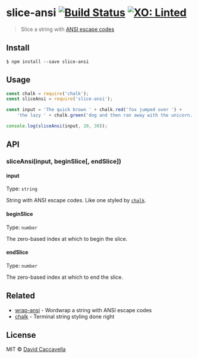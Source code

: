 # slice-ansi [![Build Status](https://travis-ci.org/chalk/slice-ansi.svg?branch=master)](https://travis-ci.org/chalk/slice-ansi) [![XO: Linted](https://img.shields.io/badge/xo-linted-blue.svg)](https://github.com/sindresorhus/xo)

> Slice a string with [ANSI escape codes](http://en.wikipedia.org/wiki/ANSI_escape_code#Colors_and_Styles)


## Install

```
$ npm install --save slice-ansi
```


## Usage

```js
const chalk = require('chalk');
const sliceAnsi = require('slice-ansi');

const input = 'The quick brown ' + chalk.red('fox jumped over ') +
	'the lazy ' + chalk.green('dog and then ran away with the unicorn.');

console.log(sliceAnsi(input, 20, 30));
```


## API

### sliceAnsi(input, beginSlice[, endSlice])

#### input

Type: `string`

String with ANSI escape codes. Like one styled by [`chalk`](https://github.com/chalk/chalk).

#### beginSlice

Type: `number`

The zero-based index at which to begin the slice.

#### endSlice

Type: `number`

The zero-based index at which to end the slice.


## Related

- [wrap-ansi](https://github.com/chalk/wrap-ansi) - Wordwrap a string with ANSI escape codes
- [chalk](https://github.com/chalk/chalk) - Terminal string styling done right


## License

MIT © [David Caccavella](https://githbu.com/dthree)
